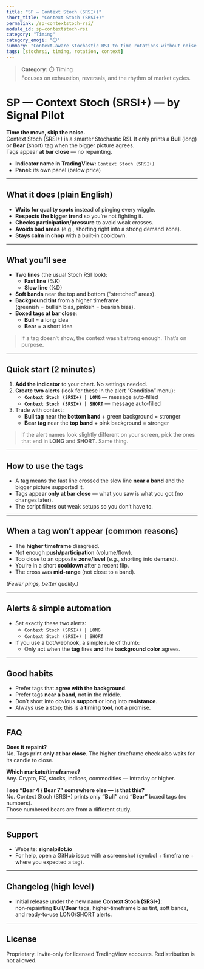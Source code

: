 ```yaml
---
title: "SP — Context Stoch (SRSI+)"
short_title: "Context Stoch (SRSI+)"
permalink: /sp-contextstoch-rsi/
module_id: sp-contextstoch-rsi
category: "Timing"
category_emoji: "⏱️"
summary: "Context-aware Stochastic RSI to time rotations without noise."
tags: [stochrsi, timing, rotation, context]
---
```



> **Category:** ⏱️ Timing  
> Focuses on exhaustion, reversals, and the rhythm of market cycles.


# SP — Context Stoch (SRSI+) — by Signal Pilot

**Time the move, skip the noise.**  
Context Stoch (SRSI+) is a smarter Stochastic RSI. It only prints a **Bull** (long) or **Bear** (short) tag when the bigger picture agrees.  
Tags appear **at bar close** — no repainting.

- **Indicator name in TradingView:** `Context Stoch (SRSI+)`
- **Panel:** its own panel (below price)

---

## What it does (plain English)

- **Waits for quality spots** instead of pinging every wiggle.  
- **Respects the bigger trend** so you’re not fighting it.  
- **Checks participation/pressure** to avoid weak crosses.  
- **Avoids bad areas** (e.g., shorting right into a strong demand zone).  
- **Stays calm in chop** with a built‑in cooldown.

---

## What you’ll see

- **Two lines** (the usual Stoch RSI look):
  - **Fast line** (%K)
  - **Slow line** (%D)
- **Soft bands** near the top and bottom (“stretched” areas).
- **Background tint** from a higher timeframe  
  (greenish = bullish bias, pinkish = bearish bias).
- **Boxed tags at bar close**:
  - **Bull** = a long idea
  - **Bear** = a short idea

> If a tag doesn’t show, the context wasn’t strong enough. That’s on purpose.

---

## Quick start (2 minutes)

1. **Add the indicator** to your chart. No settings needed.
2. **Create two alerts** (look for these in the alert “Condition” menu):
   - **`Context Stoch (SRSI+) | LONG`** — message auto‑filled
   - **`Context Stoch (SRSI+) | SHORT`** — message auto‑filled
3. Trade with context:
   - **Bull tag** near the **bottom band** + green background = stronger
   - **Bear tag** near the **top band** + pink background = stronger

> If the alert names look slightly different on your screen, pick the ones that end in **LONG** and **SHORT**. Same thing.

---

## How to use the tags

- A tag means the fast line crossed the slow line **near a band** and the bigger picture supported it.  
- Tags appear **only at bar close** — what you saw is what you got (no changes later).  
- The script filters out weak setups so you don’t have to.

---

## When a tag **won’t** appear (common reasons)

- The **higher timeframe** disagreed.  
- Not enough **push/participation** (volume/flow).  
- Too close to an opposite **zone/level** (e.g., shorting into demand).  
- You’re in a short **cooldown** after a recent flip.  
- The cross was **mid‑range** (not close to a band).

*(Fewer pings, better quality.)*

---

## Alerts & simple automation

- Set exactly these two alerts:
  - `Context Stoch (SRSI+) | LONG`  
  - `Context Stoch (SRSI+) | SHORT`
- If you use a bot/webhook, a simple rule of thumb:
  - Only act when the **tag** fires **and** the **background color** agrees.

---

## Good habits

- Prefer tags that **agree with the background**.  
- Prefer tags **near a band**, not in the middle.  
- Don’t short into obvious **support** or long into **resistance**.  
- Always use a stop; this is a **timing tool**, not a promise.

---

## FAQ

**Does it repaint?**  
No. Tags print **only at bar close**. The higher‑timeframe check also waits for its candle to close.

**Which markets/timeframes?**  
Any. Crypto, FX, stocks, indices, commodities — intraday or higher.

**I see “Bear 4 / Bear 7” somewhere else — is that this?**  
No. Context Stoch (SRSI+) prints only **“Bull”** and **“Bear”** boxed tags (no numbers).  
Those numbered bears are from a different study.

---

## Support

- Website: **signalpilot.io**  
- For help, open a GitHub issue with a screenshot (symbol + timeframe + where you expected a tag).

---

## Changelog (high level)

- Initial release under the new name **Context Stoch (SRSI+)**:  
  non‑repainting **Bull/Bear** tags, higher‑timeframe bias tint, soft bands, and ready‑to‑use LONG/SHORT alerts.

---

## License

Proprietary. Invite‑only for licensed TradingView accounts. Redistribution is not allowed.
